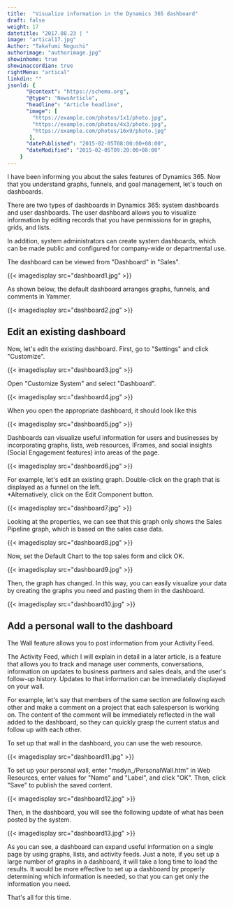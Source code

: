 ```yaml
---
title:  "Visualize information in the Dynamics 365 dashboard"
draft: false
weight: 17
datetitle: "2017.08.23 | "
image: "artical17.jpg"
Author: "Takafumi Noguchi"
authorimage: "authorimage.jpg"
showinhome: true
showinaccordian: true
rightMenu: "artical"
linkdin: ""
jsonld: {
      "@context": "https://schema.org",
      "@type": "NewsArticle",
      "headline": "Article headline",
      "image": [
        "https://example.com/photos/1x1/photo.jpg",
        "https://example.com/photos/4x3/photo.jpg",
        "https://example.com/photos/16x9/photo.jpg"
       ],
      "datePublished": "2015-02-05T08:00:00+08:00",
      "dateModified": "2015-02-05T09:20:00+08:00"
    }
---
```

<!-- Intro  -->
I have been informing you about the sales features of Dynamics 365. Now that you understand graphs, funnels, and goal management, let's touch on dashboards. 

There are two types of dashboards in Dynamics 365: system dashboards and user dashboards. The user dashboard allows you to visualize information by editing records that you have permissions for in graphs, grids, and lists.

In addition, system administrators can create system dashboards, which can be made public and configured for company-wide or departmental use.

The dashboard can be viewed from "Dashboard" in "Sales". 
<!-- Image= dashboard1.jpg -->
{{< imagedisplay src="dashboard1.jpg" >}}

As shown below, the default dashboard arranges graphs, funnels, and comments in Yammer. 
<!-- Image= dashboard2.jpg -->
{{< imagedisplay src="dashboard2.jpg" >}}


## Edit an existing dashboard 
Now, let's edit the existing dashboard. First, go to "Settings" and click "Customize". 
<!-- Image= dashboard3.jpg -->
{{< imagedisplay src="dashboard3.jpg" >}}

Open "Customize System" and select "Dashboard".
<!-- Image= dashboard4.jpg -->
{{< imagedisplay src="dashboard4.jpg" >}}

When you open the appropriate dashboard, it should look like this 
<!-- Image= dashboard5.jpg -->
{{< imagedisplay src="dashboard5.jpg" >}}

Dashboards can visualize useful information for users and businesses by incorporating graphs, lists, web resources, IFrames, and social insights (Social Engagement features) into areas of the page. 
<!-- Image= dashboard6.jpg -->
{{< imagedisplay src="dashboard6.jpg" >}}

For example, let's edit an existing graph. Double-click on the graph that is displayed as a funnel on the left.       
*Alternatively, click on the Edit Component button. 
<!-- Image= dashboard7.jpg -->
{{< imagedisplay src="dashboard7.jpg" >}}

Looking at the properties, we can see that this graph only shows the Sales Pipeline graph, which is based on the sales case data. 
<!-- Image= dashboard8.jpg -->
{{< imagedisplay src="dashboard8.jpg" >}}

Now, set the Default Chart to the top sales form and click OK. 
<!-- Image= dashboard9.jpg -->
{{< imagedisplay src="dashboard9.jpg" >}}

Then, the graph has changed. In this way, you can easily visualize your data by creating the graphs you need and pasting them in the dashboard. 
<!-- Image= dashboard10.jpg -->
{{< imagedisplay src="dashboard10.jpg" >}}

## Add a personal wall to the dashboard 
The Wall feature allows you to post information from your Activity Feed.

The Activity Feed, which I will explain in detail in a later article, is a feature that allows you to track and manage user comments, conversations, information on updates to business partners and sales deals, and the user's follow-up history. Updates to that information can be immediately displayed on your wall. 

For example, let's say that members of the same section are following each other and make a comment on a project that each salesperson is working on. The content of the comment will be immediately reflected in the wall added to the dashboard, so they can quickly grasp the current status and follow up with each other. 

To set up that wall in the dashboard, you can use the web resource. 
<!-- Image= dashboard11.jpg -->
{{< imagedisplay src="dashboard11.jpg" >}}

To set up your personal wall, enter "msdyn_/PersonalWall.htm" in Web Resources, enter values for "Name" and "Label", and click "OK". Then, click "Save" to publish the saved content. 
<!-- Image= dashboard12.jpg -->
{{< imagedisplay src="dashboard12.jpg" >}}

Then, in the dashboard, you will see the following update of what has been posted by the system. 
<!-- Image= dashboard13.jpg -->
{{< imagedisplay src="dashboard13.jpg" >}}

As you can see, a dashboard can expand useful information on a single page by using graphs, lists, and activity feeds. Just a note, if you set up a large number of graphs in a dashboard, it will take a long time to load the results. It would be more effective to set up a dashboard by properly determining which information is needed, so that you can get only the information you need. 

That's all for this time. 